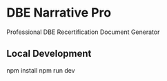 # DBE Narrative Pro

Professional DBE Recertification Document Generator

## Local Development
npm install
npm run dev